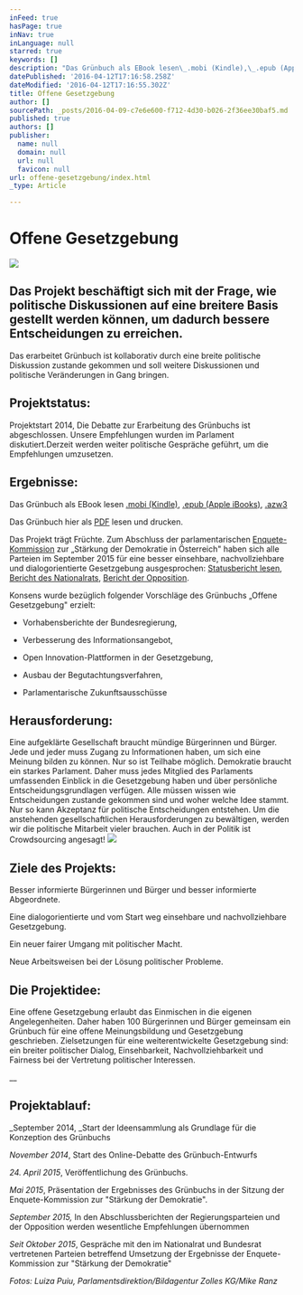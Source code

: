 ```yaml
---
inFeed: true
hasPage: true
inNav: true
inLanguage: null
starred: true
keywords: []
description: "Das Grünbuch als EBook lesen\_.mobi (Kindle),\_.epub (Apple iBooks),\_.azw3"
datePublished: '2016-04-12T17:16:58.258Z'
dateModified: '2016-04-12T17:16:55.302Z'
title: Offene Gesetzgebung
author: []
sourcePath: _posts/2016-04-09-c7e6e600-f712-4d30-b026-2f36ee30baf5.md
published: true
authors: []
publisher:
  name: null
  domain: null
  url: null
  favicon: null
url: offene-gesetzgebung/index.html
_type: Article

---
```

# Offene Gesetzgebung
![](https://s3-us-west-2.amazonaws.com/the-grid-img/p/03c3fd878a1e562d3c4e01f580c5ce2c86ac281e.png)

## Das Projekt beschäftigt sich mit der Frage, wie politische Diskussionen auf eine breitere Basis gestellt werden können, um dadurch bessere Entscheidungen zu erreichen. 

Das erarbeitet Grünbuch ist kollaborativ durch eine breite politische Diskussion zustande gekommen und soll weitere Diskussionen und politische Veränderungen in Gang bringen. 

## Projektstatus: 

Projektstart 2014, Die Debatte zur Erarbeitung des Grünbuchs ist abgeschlossen. Unsere Empfehlungen wurden im Parlament diskutiert.Derzeit werden weiter politische Gespräche geführt, um die Empfehlungen umzusetzen. 

## Ergebnisse:

Das Grünbuch als EBook lesen [.mobi (Kindle)][0], [.epub (Apple iBooks)][1], [.azw3][2]

Das Grünbuch hier als [PDF][3] lesen und drucken. 

Das Projekt trägt Früchte. Zum Abschluss der parlamentarischen [Enquete-Kommission][4] zur „Stärkung der Demokratie in Österreich" haben sich alle Parteien im September 2015 für eine besser einsehbare, nachvollziehbare und dialogorientierte Gesetzgebung ausgesprochen: [Statusbericht lesen][5], [Bericht des Nationalrats][6], [Bericht der Opposition][7]. 

Konsens wurde bezüglich folgender Vorschläge des Grünbuchs „Offene Gesetzgebung" erzielt: 

* Vorhabensberichte der Bundesregierung, 

* Verbesserung des Informationsangebot, 

* Open Innovation-Plattformen in der Gesetzgebung, 

* Ausbau der Begutachtungsverfahren, 

* Parlamentarische Zukunftsausschüsse

## Herausforderung: 

Eine aufgeklärte Gesellschaft braucht mündige Bürgerinnen und Bürger. Jede und jeder muss Zugang zu Informationen haben, um sich eine Meinung bilden zu können. Nur so ist Teilhabe möglich. Demokratie braucht ein starkes Parlament. Daher muss jedes Mitglied des Parlaments umfassenden Einblick in die Gesetzgebung haben und über persönliche Entscheidungsgrundlagen verfügen.  Alle müssen wissen wie Entscheidungen zustande gekommen sind und woher welche Idee stammt. Nur so kann Akzeptanz für politische Entscheidungen entstehen. Um die anstehenden gesellschaftlichen Herausforderungen zu bewältigen, werden wir die politische Mitarbeit vieler brauchen. Auch in der Politik ist Crowdsourcing angesagt! ![](https://the-grid-user-content.s3-us-west-2.amazonaws.com/9ec1f9e9-b81a-4095-9df9-e8cf714e271a.jpg)

## Ziele des Projekts: 

Besser informierte Bürgerinnen und Bürger und besser informierte Abgeordnete.  

Eine dialogorientierte und vom Start weg einsehbare und nachvollziehbare Gesetzgebung. 

Ein neuer fairer Umgang mit politischer Macht. 

Neue Arbeitsweisen bei der Lösung politischer Probleme. 

## Die Projektidee: 

Eine offene Gesetzgebung erlaubt das Einmischen in die eigenen Angelegenheiten. Daher haben 100 Bürgerinnen und Bürger gemeinsam ein Grünbuch für eine offene Meinungsbildung und Gesetzgebung geschrieben. Zielsetzungen für eine weiterentwickelte Gesetzgebung sind: ein breiter politischer Dialog, Einsehbarkeit, Nachvollziehbarkeit und Fairness bei der Vertretung politischer Interessen.

__

## Projektablauf: 

_September 2014, _Start der Ideensammlung als Grundlage für die Konzeption des Grünbuchs 

_November 2014_, Start des Online-Debatte des Grünbuch-Entwurfs 

_24\. April 2015_, Veröffentlichung des Grünbuchs. 

_Mai 2015_, Präsentation der Ergebnisses des Grünbuchs in der Sitzung der
Enquete-Kommission zur "Stärkung der Demokratie". 

_September 2015,_ In den Abschlussberichten der Regierungsparteien und der
Opposition werden wesentliche Empfehlungen übernommen 

_Seit Oktober 2015_, Gespräche mit den im Nationalrat und Bundesrat vertretenen
Parteien betreffend Umsetzung der Ergebnisse der Enquete-Kommission zur
"Stärkung der Demokratie" 

_Fotos: Luiza Puiu, Parlamentsdirektion/Bildagentur Zolles KG/Mike Ranz_

[0]: http://info.publicaffairs.cc/Freigegebene%20Dokumente/Grunbuch%20Offene%20Gesetzgebung%20-%20besserentscheiden.mobi
[1]: http://info.publicaffairs.cc/Freigegebene%20Dokumente/Grunbuch%20Offene%20Gesetzgebung%20-%20besserentscheiden.epub
[2]: http://info.publicaffairs.cc/Freigegebene%20Dokumente/Grunbuch%20Offene%20Gesetzgebung%20-%20besserentscheiden.azw3
[3]: http://info.publicaffairs.cc/Freigegebene%20Dokumente/Gr%C3%BCnbuch_Offene_Gesetzgebung_20150331.pdf
[4]: http://www.parlament.gv.at/PAKT/PR/JAHR_2015/PK0471/index.shtml
[5]: http://info.publicaffairs.cc/Freigegebene%20Dokumente/Statusbericht_Offene_Gesetzgebung_20150922.pdf
[6]: https://www.parlament.gv.at/PAKT/VHG/XXV/I/I_00791/index.shtml
[7]: http://www.parlament.gv.at/PAKT/VHG/XXV/I/I_00791/imfname_468783.pdf